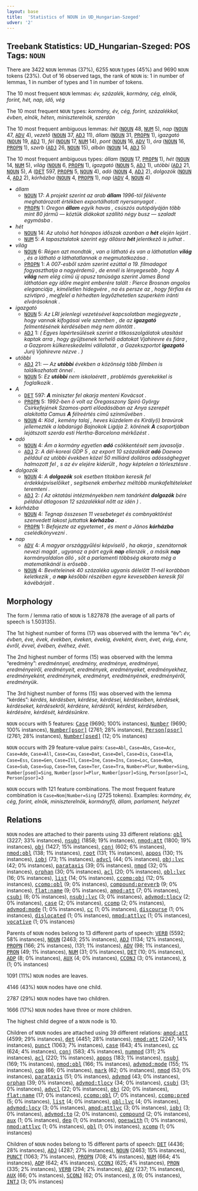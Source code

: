 ```yaml
---
layout: base
title:  'Statistics of NOUN in UD_Hungarian-Szeged'
udver: '2'
---
```


## Treebank Statistics: UD_Hungarian-Szeged: POS Tags: `NOUN`

There are 3422 `NOUN` lemmas (37%), 6255 `NOUN` types (45%) and 9690 `NOUN` tokens (23%).
Out of 16 observed tags, the rank of `NOUN` is: 1 in number of lemmas, 1 in number of types and 1 in number of tokens.

The 10 most frequent `NOUN` lemmas: <em>év, százalék, kormány, cég, elnök, forint, hét, nap, idő, vég</em>

The 10 most frequent `NOUN` types:  <em>kormány, év, cég, forint, százalékkal, évben, elnök, héten, miniszterelnök, szerdán</em>

The 10 most frequent ambiguous lemmas: <em>hét</em> (<tt><a href="hu_szeged-pos-NOUN.html">NOUN</a></tt> 48, <tt><a href="hu_szeged-pos-NUM.html">NUM</a></tt> 5), <em>nap</em> (<tt><a href="hu_szeged-pos-NOUN.html">NOUN</a></tt> 47, <tt><a href="hu_szeged-pos-ADV.html">ADV</a></tt> 4), <em>vezető</em> (<tt><a href="hu_szeged-pos-NOUN.html">NOUN</a></tt> 37, <tt><a href="hu_szeged-pos-ADJ.html">ADJ</a></tt> 11), <em>állam</em> (<tt><a href="hu_szeged-pos-NOUN.html">NOUN</a></tt> 31, <tt><a href="hu_szeged-pos-PROPN.html">PROPN</a></tt> 1), <em>igazgató</em> (<tt><a href="hu_szeged-pos-NOUN.html">NOUN</a></tt> 19, <tt><a href="hu_szeged-pos-ADJ.html">ADJ</a></tt> 1), <em>fél</em> (<tt><a href="hu_szeged-pos-NOUN.html">NOUN</a></tt> 17, <tt><a href="hu_szeged-pos-NUM.html">NUM</a></tt> 14), <em>pont</em> (<tt><a href="hu_szeged-pos-NOUN.html">NOUN</a></tt> 16, <tt><a href="hu_szeged-pos-ADV.html">ADV</a></tt> 1), <em>óra</em> (<tt><a href="hu_szeged-pos-NOUN.html">NOUN</a></tt> 16, <tt><a href="hu_szeged-pos-PROPN.html">PROPN</a></tt> 1), <em>szerb</em> (<tt><a href="hu_szeged-pos-ADJ.html">ADJ</a></tt> 26, <tt><a href="hu_szeged-pos-NOUN.html">NOUN</a></tt> 15), <em>albán</em> (<tt><a href="hu_szeged-pos-NOUN.html">NOUN</a></tt> 14, <tt><a href="hu_szeged-pos-ADJ.html">ADJ</a></tt> 5)

The 10 most frequent ambiguous types:  <em>állam</em> (<tt><a href="hu_szeged-pos-NOUN.html">NOUN</a></tt> 17, <tt><a href="hu_szeged-pos-PROPN.html">PROPN</a></tt> 1), <em>hét</em> (<tt><a href="hu_szeged-pos-NOUN.html">NOUN</a></tt> 14, <tt><a href="hu_szeged-pos-NUM.html">NUM</a></tt> 5), <em>világ</em> (<tt><a href="hu_szeged-pos-NOUN.html">NOUN</a></tt> 6, <tt><a href="hu_szeged-pos-PROPN.html">PROPN</a></tt> 1), <em>igazgató</em> (<tt><a href="hu_szeged-pos-NOUN.html">NOUN</a></tt> 5, <tt><a href="hu_szeged-pos-ADJ.html">ADJ</a></tt> 1), <em>utóbbi</em> (<tt><a href="hu_szeged-pos-ADJ.html">ADJ</a></tt> 21, <tt><a href="hu_szeged-pos-NOUN.html">NOUN</a></tt> 5), <em>A</em> (<tt><a href="hu_szeged-pos-DET.html">DET</a></tt> 597, <tt><a href="hu_szeged-pos-PROPN.html">PROPN</a></tt> 5, <tt><a href="hu_szeged-pos-NOUN.html">NOUN</a></tt> 4), <em>adó</em> (<tt><a href="hu_szeged-pos-NOUN.html">NOUN</a></tt> 4, <tt><a href="hu_szeged-pos-ADJ.html">ADJ</a></tt> 2), <em>dolgozók</em> (<tt><a href="hu_szeged-pos-NOUN.html">NOUN</a></tt> 4, <tt><a href="hu_szeged-pos-ADJ.html">ADJ</a></tt> 2), <em>kórházba</em> (<tt><a href="hu_szeged-pos-NOUN.html">NOUN</a></tt> 4, <tt><a href="hu_szeged-pos-PROPN.html">PROPN</a></tt> 1), <em>nap</em> (<tt><a href="hu_szeged-pos-ADV.html">ADV</a></tt> 4, <tt><a href="hu_szeged-pos-NOUN.html">NOUN</a></tt> 4)


* <em>állam</em>
  * <tt><a href="hu_szeged-pos-NOUN.html">NOUN</a></tt> 17: <em>A projekt szerint az arab <b>állam</b> 1996-tól félévente meghatározott értékben exportálhatott nyersanyagot .</em>
  * <tt><a href="hu_szeged-pos-PROPN.html">PROPN</a></tt> 1: <em>Oregon <b>állam</b> egyik havas , csúszós autópályáján több mint 80 jármű — köztük diákokat szállító négy busz — szaladt egymásba .</em>
* <em>hét</em>
  * <tt><a href="hu_szeged-pos-NOUN.html">NOUN</a></tt> 14: <em>Az utolsó hat hónapos időszak azonban a <b>hét</b> elején lejárt .</em>
  * <tt><a href="hu_szeged-pos-NUM.html">NUM</a></tt> 5: <em>A tapasztalatok szerint egy állásra <b>hét</b> jelentkező is juthat .</em>
* <em>világ</em>
  * <tt><a href="hu_szeged-pos-NOUN.html">NOUN</a></tt> 6: <em>Régen azt mondták , van a látható és van a láthatatlan <b>világ</b> , és a látható a láthatatlannak a megmutatkozása .</em>
  * <tt><a href="hu_szeged-pos-PROPN.html">PROPN</a></tt> 1: <em>A 007-esből szám szerint ezúttal a 19. filmadagot fogyaszthatja a nagyérdemű , de ennél is lényegesebb , hogy A <b>világ</b> nem elég című új opusz tanúsága szerint James Bond láthatóan egy időre megint emberére talált : Pierce Brosnan angolos eleganciája , kíméletlen hidegvére , na és persze az , hogy férfias és szívtipró , megfelel a hírhedten legyőzhetetlen szuperkém iránti elvárásoknak .</em>
* <em>igazgató</em>
  * <tt><a href="hu_szeged-pos-NOUN.html">NOUN</a></tt> 5: <em>Az LRI jelenlegi vezetésével kapcsolatban megjegyezte , hogy vannak kifogásai vele szemben , de az <b>igazgató</b> felmentésének kérdésében még nem döntött .</em>
  * <tt><a href="hu_szeged-pos-ADJ.html">ADJ</a></tt> 1: <em>( Egyes lapértesülések szerint a titkosszolgálatok utasítást kaptak arra , hogy gyűjtsenek terhelő adatokat Vjahirevre és fiára , a Gazprom külkereskedelmi vállalatát , a Gazekszportot <b>igazgató</b> Jurij Vjahirevre nézve . )</em>
* <em>utóbbi</em>
  * <tt><a href="hu_szeged-pos-ADJ.html">ADJ</a></tt> 21: <em>— Az <b>utóbbi</b> években a közönség több filmben is találkozhatott önnel .</em>
  * <tt><a href="hu_szeged-pos-NOUN.html">NOUN</a></tt> 5: <em>Ez <b>utóbbi</b> nem iskolaérett , problémás gyerekekkel is foglalkozik .</em>
* <em>A</em>
  * <tt><a href="hu_szeged-pos-DET.html">DET</a></tt> 597: <em><b>A</b> miniszter fel akarja menteni Kovácsot .</em>
  * <tt><a href="hu_szeged-pos-PROPN.html">PROPN</a></tt> 5: <em>1992-ben ő volt az Öregasszony Spiró György Csirkefejének Szamos-parti előadásában az Anya szerepét alakította Camus <b>A</b> félreértés című színművében .</em>
  * <tt><a href="hu_szeged-pos-NOUN.html">NOUN</a></tt> 4: <em>Köd , kemény talaj , heves küzdelem és Király(i) bravúrok jellemezték a labdarúgó Bajnokok Ligája 2. körének <b>A</b> csoportjában lejátszott szerda esti Hertha-Barcelona mérkőzést .</em>
* <em>adó</em>
  * <tt><a href="hu_szeged-pos-NOUN.html">NOUN</a></tt> 4: <em>Ám a kormány egyetlen <b>adó</b> csökkentését sem javasolja .</em>
  * <tt><a href="hu_szeged-pos-ADJ.html">ADJ</a></tt> 2: <em>A dél-koreai GDP 5 , az export 10 százalékát <b>adó</b> Daewoo például az utóbbi években közel 50 milliárd dolláros adóssághegyet halmozott fel , s az év elejére kiderült , hogy képtelen a törlesztésre .</em>
* <em>dolgozók</em>
  * <tt><a href="hu_szeged-pos-NOUN.html">NOUN</a></tt> 4: <em>A <b>dolgozók</b> sok esetben titokban keresik fel érdekképviselőiket , segítsenek emberhez méltóbb munkafeltételeket teremteni .</em>
  * <tt><a href="hu_szeged-pos-ADJ.html">ADJ</a></tt> 2: <em>( Az oktatási intézményekben nem tanárként <b>dolgozók</b> bére például átlagosan 12 százalékkal nőtt az idén ) .</em>
* <em>kórházba</em>
  * <tt><a href="hu_szeged-pos-NOUN.html">NOUN</a></tt> 4: <em>Tegnap összesen 11 vesebeteget és combnyaktörést szenvedett lakost juttattak <b>kórházba</b> .</em>
  * <tt><a href="hu_szeged-pos-PROPN.html">PROPN</a></tt> 1: <em>Befejezte az egyetemet , és ment a János <b>kórházba</b> cselédkönyvezni .</em>
* <em>nap</em>
  * <tt><a href="hu_szeged-pos-ADV.html">ADV</a></tt> 4: <em>A magyar országgyűlési képviselő , ha akarja , szenátornak nevezi magát , ugyanaz a párt egyik <b>nap</b> ellenzék , a másik <b>nap</b> kormányoldalon álló , sőt a parlamenti többség akarata még a matematikánál is erősebb .</em>
  * <tt><a href="hu_szeged-pos-NOUN.html">NOUN</a></tt> 4: <em>Bevételeinek 40 százaléka ugyanis délelőtt 11-nél korábban keletkezik , a <b>nap</b> későbbi részében egyre kevesebben keresik föl kávébárjait .</em>

## Morphology

The form / lemma ratio of `NOUN` is 1.827878 (the average of all parts of speech is 1.503135).

The 1st highest number of forms (17) was observed with the lemma “év”: <em>év, évben, éve, évek, években, éveken, évekig, éveként, éven, évet, évig, évre, évről, évvel, évében, évéhez, évét</em>.

The 2nd highest number of forms (15) was observed with the lemma “eredmény”: <em>eredménnyel, eredmény, eredménye, eredményei, eredményeiről, eredményeit, eredmények, eredményeket, eredményekhez, eredményeként, eredménynek, eredményt, eredményének, eredményéről, eredményük</em>.

The 3rd highest number of forms (15) was observed with the lemma “kérdés”: <em>kérdés, kérdésben, kérdése, kérdései, kérdéseiben, kérdések, kérdéseket, kérdésekről, kérdésre, kérdésről, kérdést, kérdésében, kérdésére, kérdését, kérdésünkre</em>.

`NOUN` occurs with 5 features: <tt><a href="hu_szeged-feat-Case.html">Case</a></tt> (9690; 100% instances), <tt><a href="hu_szeged-feat-Number.html">Number</a></tt> (9690; 100% instances), <tt><a href="hu_szeged-feat-Number-psor.html">Number[psor]</a></tt> (2761; 28% instances), <tt><a href="hu_szeged-feat-Person-psor.html">Person[psor]</a></tt> (2761; 28% instances), <tt><a href="hu_szeged-feat-Number-psed.html">Number[psed]</a></tt> (12; 0% instances)

`NOUN` occurs with 29 feature-value pairs: `Case=Abl`, `Case=Abs`, `Case=Acc`, `Case=Ade`, `Case=All`, `Case=Cau`, `Case=Dat`, `Case=Del`, `Case=Dis`, `Case=Ela`, `Case=Ess`, `Case=Gen`, `Case=Ill`, `Case=Ine`, `Case=Ins`, `Case=Loc`, `Case=Nom`, `Case=Sub`, `Case=Sup`, `Case=Tem`, `Case=Ter`, `Case=Tra`, `Number=Plur`, `Number=Sing`, `Number[psed]=Sing`, `Number[psor]=Plur`, `Number[psor]=Sing`, `Person[psor]=1`, `Person[psor]=3`

`NOUN` occurs with 121 feature combinations.
The most frequent feature combination is `Case=Nom|Number=Sing` (2725 tokens).
Examples: <em>kormány, év, cég, forint, elnök, miniszterelnök, kormányfő, állam, parlament, helyzet</em>


## Relations

`NOUN` nodes are attached to their parents using 33 different relations: <tt><a href="hu_szeged-dep-obl.html">obl</a></tt> (3227; 33% instances), <tt><a href="hu_szeged-dep-nsubj.html">nsubj</a></tt> (1858; 19% instances), <tt><a href="hu_szeged-dep-nmod-att.html">nmod:att</a></tt> (1800; 19% instances), <tt><a href="hu_szeged-dep-obj.html">obj</a></tt> (1427; 15% instances), <tt><a href="hu_szeged-dep-conj.html">conj</a></tt> (602; 6% instances), <tt><a href="hu_szeged-dep-nmod-obl.html">nmod:obl</a></tt> (138; 1% instances), <tt><a href="hu_szeged-dep-root.html">root</a></tt> (131; 1% instances), <tt><a href="hu_szeged-dep-appos.html">appos</a></tt> (130; 1% instances), <tt><a href="hu_szeged-dep-iobj.html">iobj</a></tt> (73; 1% instances), <tt><a href="hu_szeged-dep-advcl.html">advcl</a></tt> (44; 0% instances), <tt><a href="hu_szeged-dep-obj-lvc.html">obj:lvc</a></tt> (42; 0% instances), <tt><a href="hu_szeged-dep-parataxis.html">parataxis</a></tt> (39; 0% instances), <tt><a href="hu_szeged-dep-nmod.html">nmod</a></tt> (32; 0% instances), <tt><a href="hu_szeged-dep-orphan.html">orphan</a></tt> (30; 0% instances), <tt><a href="hu_szeged-dep-acl.html">acl</a></tt> (20; 0% instances), <tt><a href="hu_szeged-dep-obl-lvc.html">obl:lvc</a></tt> (16; 0% instances), <tt><a href="hu_szeged-dep-list.html">list</a></tt> (14; 0% instances), <tt><a href="hu_szeged-dep-ccomp-obj.html">ccomp:obj</a></tt> (12; 0% instances), <tt><a href="hu_szeged-dep-ccomp-obl.html">ccomp:obl</a></tt> (9; 0% instances), <tt><a href="hu_szeged-dep-compound-preverb.html">compound:preverb</a></tt> (9; 0% instances), <tt><a href="hu_szeged-dep-flat-name.html">flat:name</a></tt> (9; 0% instances), <tt><a href="hu_szeged-dep-amod-att.html">amod:att</a></tt> (7; 0% instances), <tt><a href="hu_szeged-dep-csubj.html">csubj</a></tt> (6; 0% instances), <tt><a href="hu_szeged-dep-nsubj-lvc.html">nsubj:lvc</a></tt> (3; 0% instances), <tt><a href="hu_szeged-dep-advmod-tlocy.html">advmod:tlocy</a></tt> (2; 0% instances), <tt><a href="hu_szeged-dep-case.html">case</a></tt> (2; 0% instances), <tt><a href="hu_szeged-dep-ccomp.html">ccomp</a></tt> (2; 0% instances), <tt><a href="hu_szeged-dep-advmod-mode.html">advmod:mode</a></tt> (1; 0% instances), <tt><a href="hu_szeged-dep-cc.html">cc</a></tt> (1; 0% instances), <tt><a href="hu_szeged-dep-discourse.html">discourse</a></tt> (1; 0% instances), <tt><a href="hu_szeged-dep-dislocated.html">dislocated</a></tt> (1; 0% instances), <tt><a href="hu_szeged-dep-nmod-attlvc.html">nmod:attlvc</a></tt> (1; 0% instances), <tt><a href="hu_szeged-dep-vocative.html">vocative</a></tt> (1; 0% instances)

Parents of `NOUN` nodes belong to 13 different parts of speech: <tt><a href="hu_szeged-pos-VERB.html">VERB</a></tt> (5592; 58% instances), <tt><a href="hu_szeged-pos-NOUN.html">NOUN</a></tt> (2463; 25% instances), <tt><a href="hu_szeged-pos-ADJ.html">ADJ</a></tt> (1134; 12% instances), <tt><a href="hu_szeged-pos-PROPN.html">PROPN</a></tt> (166; 2% instances),  (131; 1% instances), <tt><a href="hu_szeged-pos-ADV.html">ADV</a></tt> (98; 1% instances), <tt><a href="hu_szeged-pos-PRON.html">PRON</a></tt> (49; 1% instances), <tt><a href="hu_szeged-pos-NUM.html">NUM</a></tt> (31; 0% instances), <tt><a href="hu_szeged-pos-DET.html">DET</a></tt> (10; 0% instances), <tt><a href="hu_szeged-pos-ADP.html">ADP</a></tt> (8; 0% instances), <tt><a href="hu_szeged-pos-AUX.html">AUX</a></tt> (4; 0% instances), <tt><a href="hu_szeged-pos-CCONJ.html">CCONJ</a></tt> (3; 0% instances), <tt><a href="hu_szeged-pos-X.html">X</a></tt> (1; 0% instances)

1091 (11%) `NOUN` nodes are leaves.

4146 (43%) `NOUN` nodes have one child.

2787 (29%) `NOUN` nodes have two children.

1666 (17%) `NOUN` nodes have three or more children.

The highest child degree of a `NOUN` node is 10.

Children of `NOUN` nodes are attached using 39 different relations: <tt><a href="hu_szeged-dep-amod-att.html">amod:att</a></tt> (4599; 29% instances), <tt><a href="hu_szeged-dep-det.html">det</a></tt> (4451; 28% instances), <tt><a href="hu_szeged-dep-nmod-att.html">nmod:att</a></tt> (2247; 14% instances), <tt><a href="hu_szeged-dep-punct.html">punct</a></tt> (1063; 7% instances), <tt><a href="hu_szeged-dep-case.html">case</a></tt> (643; 4% instances), <tt><a href="hu_szeged-dep-cc.html">cc</a></tt> (624; 4% instances), <tt><a href="hu_szeged-dep-conj.html">conj</a></tt> (583; 4% instances), <tt><a href="hu_szeged-dep-nummod.html">nummod</a></tt> (311; 2% instances), <tt><a href="hu_szeged-dep-acl.html">acl</a></tt> (220; 1% instances), <tt><a href="hu_szeged-dep-appos.html">appos</a></tt> (183; 1% instances), <tt><a href="hu_szeged-dep-nsubj.html">nsubj</a></tt> (169; 1% instances), <tt><a href="hu_szeged-dep-nmod-obl.html">nmod:obl</a></tt> (166; 1% instances), <tt><a href="hu_szeged-dep-advmod-mode.html">advmod:mode</a></tt> (155; 1% instances), <tt><a href="hu_szeged-dep-cop.html">cop</a></tt> (66; 0% instances), <tt><a href="hu_szeged-dep-mark.html">mark</a></tt> (62; 0% instances), <tt><a href="hu_szeged-dep-nmod.html">nmod</a></tt> (53; 0% instances), <tt><a href="hu_szeged-dep-parataxis.html">parataxis</a></tt> (51; 0% instances), <tt><a href="hu_szeged-dep-advmod.html">advmod</a></tt> (43; 0% instances), <tt><a href="hu_szeged-dep-orphan.html">orphan</a></tt> (39; 0% instances), <tt><a href="hu_szeged-dep-advmod-tlocy.html">advmod:tlocy</a></tt> (34; 0% instances), <tt><a href="hu_szeged-dep-csubj.html">csubj</a></tt> (31; 0% instances), <tt><a href="hu_szeged-dep-advcl.html">advcl</a></tt> (22; 0% instances), <tt><a href="hu_szeged-dep-obj.html">obj</a></tt> (20; 0% instances), <tt><a href="hu_szeged-dep-flat-name.html">flat:name</a></tt> (17; 0% instances), <tt><a href="hu_szeged-dep-ccomp-obl.html">ccomp:obl</a></tt> (7; 0% instances), <tt><a href="hu_szeged-dep-ccomp-pred.html">ccomp:pred</a></tt> (5; 0% instances), <tt><a href="hu_szeged-dep-list.html">list</a></tt> (4; 0% instances), <tt><a href="hu_szeged-dep-obl-lvc.html">obl:lvc</a></tt> (4; 0% instances), <tt><a href="hu_szeged-dep-advmod-locy.html">advmod:locy</a></tt> (3; 0% instances), <tt><a href="hu_szeged-dep-amod-attlvc.html">amod:attlvc</a></tt> (3; 0% instances), <tt><a href="hu_szeged-dep-iobj.html">iobj</a></tt> (3; 0% instances), <tt><a href="hu_szeged-dep-advmod-to.html">advmod:to</a></tt> (2; 0% instances), <tt><a href="hu_szeged-dep-compound.html">compound</a></tt> (2; 0% instances), <tt><a href="hu_szeged-dep-aux.html">aux</a></tt> (1; 0% instances), <tt><a href="hu_szeged-dep-dep.html">dep</a></tt> (1; 0% instances), <tt><a href="hu_szeged-dep-goeswith.html">goeswith</a></tt> (1; 0% instances), <tt><a href="hu_szeged-dep-nmod-attlvc.html">nmod:attlvc</a></tt> (1; 0% instances), <tt><a href="hu_szeged-dep-obl.html">obl</a></tt> (1; 0% instances), <tt><a href="hu_szeged-dep-xcomp.html">xcomp</a></tt> (1; 0% instances)

Children of `NOUN` nodes belong to 15 different parts of speech: <tt><a href="hu_szeged-pos-DET.html">DET</a></tt> (4436; 28% instances), <tt><a href="hu_szeged-pos-ADJ.html">ADJ</a></tt> (4287; 27% instances), <tt><a href="hu_szeged-pos-NOUN.html">NOUN</a></tt> (2463; 15% instances), <tt><a href="hu_szeged-pos-PUNCT.html">PUNCT</a></tt> (1063; 7% instances), <tt><a href="hu_szeged-pos-PROPN.html">PROPN</a></tt> (708; 4% instances), <tt><a href="hu_szeged-pos-NUM.html">NUM</a></tt> (664; 4% instances), <tt><a href="hu_szeged-pos-ADP.html">ADP</a></tt> (642; 4% instances), <tt><a href="hu_szeged-pos-CCONJ.html">CCONJ</a></tt> (625; 4% instances), <tt><a href="hu_szeged-pos-PRON.html">PRON</a></tt> (335; 2% instances), <tt><a href="hu_szeged-pos-VERB.html">VERB</a></tt> (294; 2% instances), <tt><a href="hu_szeged-pos-ADV.html">ADV</a></tt> (237; 1% instances), <tt><a href="hu_szeged-pos-AUX.html">AUX</a></tt> (66; 0% instances), <tt><a href="hu_szeged-pos-SCONJ.html">SCONJ</a></tt> (62; 0% instances), <tt><a href="hu_szeged-pos-X.html">X</a></tt> (6; 0% instances), <tt><a href="hu_szeged-pos-INTJ.html">INTJ</a></tt> (3; 0% instances)

